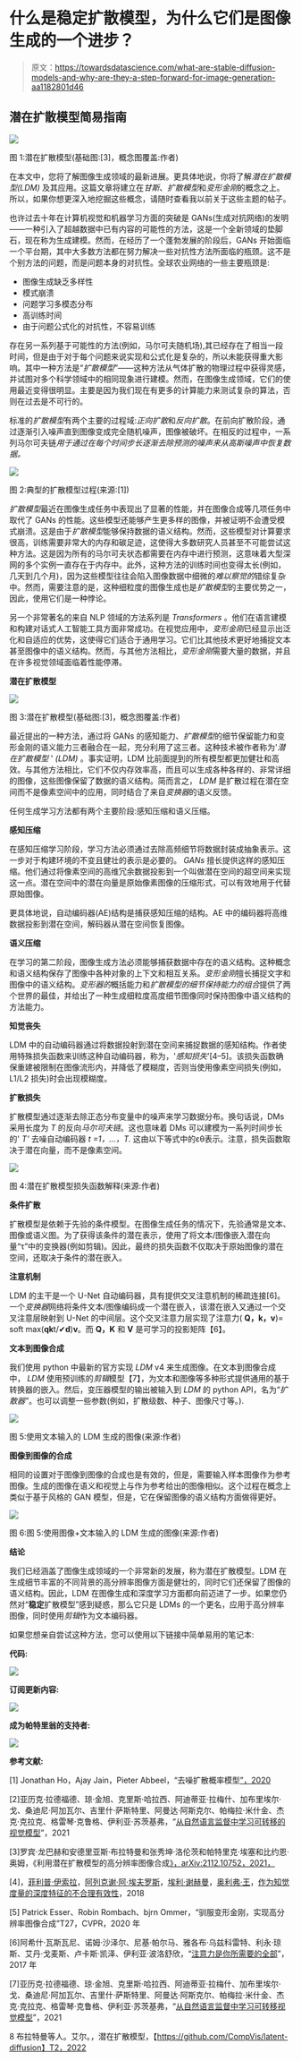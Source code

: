 # 什么是稳定扩散模型，为什么它们是图像生成的一个进步？

> 原文：<https://towardsdatascience.com/what-are-stable-diffusion-models-and-why-are-they-a-step-forward-for-image-generation-aa1182801d46>

## **潜在扩散模型简易指南**

![](img/dd3bab271ed8381c828670057f86a5e3.png)

图 1:潜在扩散模型(基础图:[3]，概念图覆盖:作者)

在本文中，您将了解图像生成领域的最新进展。更具体地说，你将了解*潜在扩散模型(LDM)* 及其应用。这篇文章将建立在*甘斯*、*扩散模型*和*变形金刚*的概念之上。所以，如果你想更深入地挖掘这些概念，请随时查看我以前关于这些主题的帖子。

也许过去十年在计算机视觉和机器学习方面的突破是 GANs(生成对抗网络)的发明——一种引入了超越数据中已有内容的可能性的方法，这是一个全新领域的垫脚石，现在称为生成建模。然而，在经历了一个蓬勃发展的阶段后，GANs 开始面临一个平台期，其中大多数方法都在努力解决一些对抗性方法所面临的瓶颈。这不是个别方法的问题，而是问题本身的对抗性。全球农业网络的一些主要瓶颈是:

*   图像生成缺乏多样性
*   模式崩溃
*   问题学习多模态分布
*   高训练时间
*   由于问题公式化的对抗性，不容易训练

存在另一系列基于可能性的方法(例如，马尔可夫随机场),其已经存在了相当一段时间，但是由于对于每个问题来说实现和公式化是复杂的，所以未能获得重大影响。其中一种方法是“*扩散模型*”——这种方法从气体扩散的物理过程中获得灵感，并试图对多个科学领域中的相同现象进行建模。然而，在图像生成领域，它们的使用最近变得很明显。主要是因为我们现在有更多的计算能力来测试复杂的算法，否则在过去是不可行的。

标准的*扩散模型*有两个主要的过程域:*正向扩散*和*反向扩散*。在前向扩散阶段，通过逐渐引入噪声直到图像变成完全随机噪声，图像被破坏。在相反的过程中，一系列马尔可夫链*用于通过在每个时间步长逐渐去除预测的噪声来从高斯噪声中恢复数据。*

![](img/e4dc9a9d6215663ab06b36d96578ffff.png)

图 2:典型的扩散模型过程(来源:[1])

*扩散模型*最近在图像生成任务中表现出了显著的性能，并在图像合成等几项任务中取代了 GANs 的性能。这些模型还能够产生更多样的图像，并被证明不会遭受模式崩溃。这是由于*扩散模型*能够保持数据的语义结构。然而，这些模型对计算要求很高，训练需要非常大的内存和碳足迹，这使得大多数研究人员甚至不可能尝试这种方法。这是因为所有的马尔可夫状态都需要在内存中进行预测，这意味着大型深网的多个实例一直存在于内存中。此外，这种方法的训练时间也变得太长(例如，几天到几个月)，因为这些模型往往会陷入图像数据中细微的*难以察觉的*错综复杂中。然而，需要注意的是，这种细粒度的图像生成也是*扩散模型*的主要优势之一，因此，使用它们是一种悖论。

另一个非常著名的来自 NLP 领域的方法系列是 *Transformers* 。他们在语言建模和构建对话式人工智能工具方面非常成功。在视觉应用中，*变形金刚*已经显示出泛化和自适应的优势，这使得它们适合于通用学习。它们比其他技术更好地捕捉文本甚至图像中的语义结构。然而，与其他方法相比，*变形金刚*需要大量的数据，并且在许多视觉领域面临着性能停滞。

**潜在扩散模型**

![](img/dd3bab271ed8381c828670057f86a5e3.png)

图 3:潜在扩散模型(基础图:[3]，概念图覆盖:作者)

最近提出的一种方法，通过将 GANs 的感知能力、*扩散模型*的细节保留能力和变形金刚的语义能力三者融合在一起，充分利用了这三者。这种技术被作者称为'*潜在扩散模型* ' *(LDM)* 。事实证明，LDM 比前面提到的所有模型都更加健壮和高效。与其他方法相比，它们不仅内存效率高，而且可以生成各种各样的、非常详细的图像，这些图像保留了数据的语义结构。简而言之， *LDM* 是扩散过程在潜在空间而不是像素空间中的应用，同时结合了来自*变换器*的语义反馈。

任何生成学习方法都有两个主要阶段:感知压缩和语义压缩。

**感知压缩**

在感知压缩学习阶段，学习方法必须通过去除高频细节将数据封装成抽象表示。这一步对于构建环境的不变且健壮的表示是必要的。 *GANs* 擅长提供这样的感知压缩。他们通过将像素空间的高维冗余数据投影到一个叫做潜在空间的超空间来实现这一点。潜在空间中的潜在向量是原始像素图像的压缩形式，可以有效地用于代替原始图像。

更具体地说，自动编码器(AE)结构是捕获感知压缩的结构。AE 中的编码器将高维数据投影到潜在空间，解码器从潜在空间恢复图像。

**语义压缩**

在学习的第二阶段，图像生成方法必须能够捕获数据中存在的语义结构。这种概念和语义结构保存了图像中各种对象的上下文和相互关系。*变形金刚*擅长捕捉文字和图像中的语义结构。*变形器的*概括能力和*扩散模型的细节保持能力的组合*提供了两个世界的最佳，并给出了一种生成细粒度高度细节图像同时保持图像中语义结构的方法能力。

**知觉丧失**

LDM 中的自动编码器通过将数据投射到潜在空间来捕捉数据的感知结构。作者使用特殊损失函数来训练这种自动编码器，称为，'*感知损失*'[4–5]。该损失函数确保重建被限制在图像流形内，并降低了模糊度，否则当使用像素空间损失(例如，L1/L2 损失)时会出现模糊度。

**扩散损失**

扩散模型通过逐渐去除正态分布变量中的噪声来学习数据分布。换句话说，DMs 采用长度为 *T* 的反向*马尔可夫链*。这也意味着 DMs 可以建模为一系列时间步长的' *T'* 去噪自动编码器 *t* *=1，…，T.* 这由以下等式中的εθ表示。注意，损失函数取决于潜在向量，而不是像素空间。

![](img/6bacbeabfb5f9f857176503330a72c74.png)

图 4:潜在扩散模型损失函数解释(来源:作者)

**条件扩散**

扩散模型是依赖于先验的条件模型。在图像生成任务的情况下，先验通常是文本、图像或语义图。为了获得该条件的潜在表示，使用了将文本/图像嵌入潜在向量“τ”中的变换器(例如剪辑)。因此，最终的损失函数不仅取决于原始图像的潜在空间，还取决于条件的潜在嵌入。

**注意机制**

LDM 的主干是一个 U-Net 自动编码器，具有提供交叉注意机制的稀疏连接[6]。一个*变换器*网络将条件文本/图像编码成一个潜在嵌入，该潜在嵌入又通过一个交叉注意层映射到 U-Net 的中间层。这个交叉注意力层实现了注意力( **Q，k，v**)= soft max(**qk**t/✔**d**)**v**。而 **Q，K** 和 **V** 是可学习的投影矩阵【6】。

**文本到图像合成**

我们使用 python 中最新的官方实现 *LDM* v4 来生成图像。在文本到图像合成中， *LDM* 使用预训练的*剪辑*模型【7】，为文本和图像等多种形式提供通用的基于转换器的嵌入。然后，变压器模型的输出被输入到 *LDM* 的 python API，名为“*扩散器”*。也可以调整一些参数(例如，扩散级数、种子、图像尺寸等。).

![](img/6fa0c03f654b0efaaaf7d8225d0b5377.png)

图 5:使用文本输入的 LDM 生成的图像(来源:作者)

**图像到图像的合成**

相同的设置对于图像到图像的合成也是有效的，但是，需要输入样本图像作为参考图像。生成的图像在语义和视觉上与作为参考给出的图像相似。这个过程在概念上类似于基于风格的 GAN 模型，但是，它在保留图像的语义结构方面做得更好。

![](img/4a19a068b1fca8207a1f58a42b2d2b4a.png)

图 6:图 5:使用图像+文本输入的 LDM 生成的图像(来源:作者)

**结论**

我们已经涵盖了图像生成领域的一个非常新的发展，称为潜在扩散模型。LDM 在生成细节丰富的不同背景的高分辨率图像方面是健壮的，同时它们还保留了图像的语义结构。因此，LDM 在图像生成和深度学习方面都向前迈进了一步。如果您仍然对“**稳定**扩散模型”感到疑惑，那么它只是 LDMs 的一个更名，应用于高分辨率图像，同时使用*剪辑*作为文本编码器。

如果您想亲自尝试这种方法，您可以使用以下链接中简单易用的笔记本:

**代码:**

[![](img/0e8311a32346755a3295a50b2b996c9e.png)](https://www.github.com/azad-academy/stable-diffusion-model-tutorial)

**订阅更新内容:**

[![](img/7e5e03d04fdbf376b419c449aad341f1.png)](https://azad-wolf.medium.com/subscribe)

**成为帕特里翁的支持者:**

[![](img/78810e7ce1a0510e8cbcb93b7b1e3ad8.png)](https://www.patreon.com/azadlab)

**参考文献:**

[1] Jonathan Ho，Ajay Jain，Pieter Abbeel，“去噪扩散概率模型[”，2020](https://arxiv.org/abs/2006.11239)

[2]亚历克·拉德福德、琼·金旭、克里斯·哈拉西、阿迪蒂亚·拉梅什、加布里埃尔·戈、桑迪尼·阿加瓦尔、吉里什·萨斯特里、阿曼达·阿斯克尔、帕梅拉·米什金、杰克·克拉克、格雷琴·克鲁格、伊利亚·苏茨基弗，“[从自然语言监督中学习可转移的视觉模型](https://arxiv.org/abs/2103.00020)”，2021

[3]罗宾·龙巴赫和安德里亚斯·布拉特曼和张秀坤·洛伦茨和帕特里克·埃塞和比约恩·奥姆，《利用潜在扩散模型的高分辨率图像合成[》，arXiv:2112.10752，2021，](https://arxiv.org/abs/2112.10752)

[4]，[菲利普·伊索拉](https://arxiv.org/search/cs?searchtype=author&query=Isola%2C+P)，[阿列克谢·阿·埃夫罗斯](https://arxiv.org/search/cs?searchtype=author&query=Efros%2C+A+A)，[埃利·谢赫曼](https://arxiv.org/search/cs?searchtype=author&query=Shechtman%2C+E)，[奥利弗·王](https://arxiv.org/search/cs?searchtype=author&query=Wang%2C+O)，[作为知觉度量的深度特征的不合理有效性](https://arxiv.org/abs/1801.03924)，2018

[5] Patrick Esser、Robin Rombach、bjrn Ommer，“驯服变形金刚，实现高分辨率图像合成”T27，CVPR，2020 年

[6]阿希什·瓦斯瓦尼、诺姆·沙泽尔、尼基·帕尔马、雅各布·乌兹科雷特、利永·琼斯、艾丹·戈麦斯、卢卡斯·凯泽、伊利亚·波洛舒欣，“[注意力是你所需要的全部](https://arxiv.org/abs/1706.03762)”，2017 年

[7]亚历克·拉德福德、琼·金旭、克里斯·哈拉西、阿迪蒂亚·拉梅什、加布里埃尔·戈、桑迪尼·阿加瓦尔、吉里什·萨斯特里、阿曼达·阿斯克尔、帕梅拉·米什金、杰克·克拉克、格雷琴·克鲁格、伊利亚·苏茨基弗，“[从自然语言监督中学习可转移视觉模型](https://arxiv.org/abs/2103.00020)”，2021

8 布拉特曼等人。艾尔。，潜在扩散模型，【https://github.com/CompVis/latent-diffusion】T2，2022